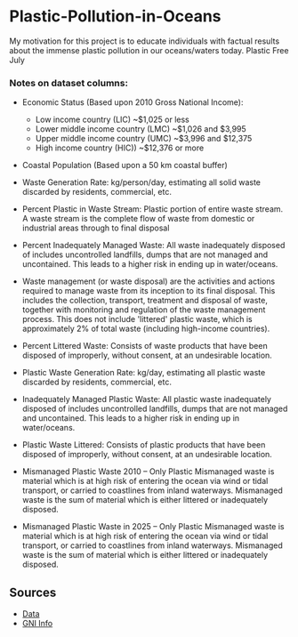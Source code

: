 # Plastic-Pollution-in-Oceans

My motivation for this project is to educate individuals with factual results about the immense plastic pollution in our oceans/waters today. Plastic Free July 

### Notes on dataset columns:		

- Economic Status (Based upon 2010 Gross National Income):
  - Low income country (LIC) ~$1,025 or less
  - Lower middle income country (LMC) ~$1,026 and $3,995
  - Upper middle income country (UMC) ~$3,996 and $12,375
  - High income country (HIC)) ~$12,376 or more

- Coastal Population (Based upon a 50 km coastal buffer)

- Waste Generation Rate: kg/person/day, estimating all solid waste discarded by residents, commercial, etc. 

- Percent Plastic in Waste Stream: Plastic portion of entire waste stream. A waste stream is the complete flow of waste from domestic or industrial areas through to final disposal

- Percent Inadequately Managed Waste: All waste inadequately disposed of includes uncontrolled landfills, dumps that are not managed and uncontained. This leads to a higher risk in ending up in water/oceans.

- Waste management (or waste disposal) are the activities and actions required to manage waste from its inception to its final disposal. This includes the collection, transport, treatment and disposal of waste, together with monitoring and regulation of the waste management process. This does not include 'littered' plastic waste, which is approximately 2% of total waste (including high-income countries).

- Percent Littered Waste: Consists of waste products that have been disposed of improperly, without consent, at an undesirable location.

- Plastic Waste Generation Rate: kg/day, estimating all plastic waste discarded by residents, commercial, etc.

- Inadequately Managed Plastic Waste: All plastic waste inadequately disposed of includes uncontrolled landfills, dumps that are not managed and uncontained. This leads to a higher risk in ending up in water/oceans.

- Plastic Waste Littered: Consists of plastic products that have been disposed of improperly, without consent, at an undesirable location.

- Mismanaged Plastic Waste 2010 – Only Plastic Mismanaged waste is material which is at high risk of entering the ocean via wind or tidal transport, or carried to coastlines from inland waterways. Mismanaged waste is the sum of material which is either littered or inadequately disposed.

- Mismanaged Plastic Waste in 2025 – Only Plastic Mismanaged waste is material which is at high risk of entering the ocean via wind or tidal transport, or carried to coastlines from inland waterways. Mismanaged waste is the sum of material which is either littered or inadequately disposed. 

## Sources
- [Data](https://science.sciencemag.org/content/suppl/2015/02/11/347.6223.768.DC1)
- [GNI Info](https://datatopics.worldbank.org/world-development-indicators/stories/the-classification-of-countries-by-income.html#:~:text=As%20of%201%20July%202019,between%20%243%2C996%20and%20%2412%2C375%3B%20high%2D)
